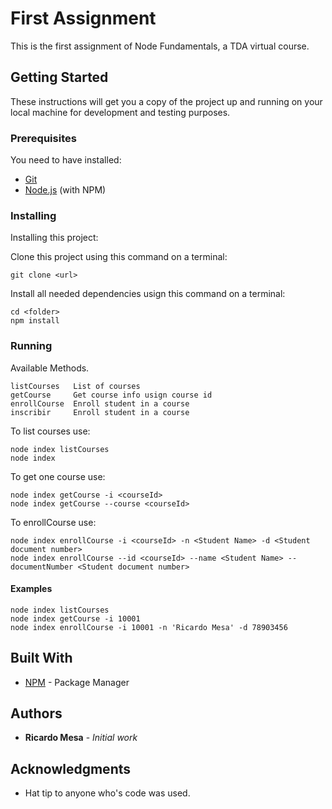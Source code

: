 # First Assignment 
This is the first assignment of Node Fundamentals, a TDA virtual course.

## Getting Started

These instructions will get you a copy of the project up and running on your local machine for development and testing purposes.

### Prerequisites

You need to have installed:

* [Git](https://git-scm.com/downloads)
* [Node.js](https://nodejs.org/en/download/) (with NPM)

### Installing

Installing this project:

Clone this project using this command on a terminal:

```
git clone <url>
```

Install all needed dependencies usign this command on a terminal:

```
cd <folder>
npm install
```
### Running

Available Methods.

```
listCourses   List of courses
getCourse     Get course info usign course id
enrollCourse  Enroll student in a course
inscribir     Enroll student in a course
```

To list courses use:

```
node index listCourses
node index
```
To get one course use:

```
node index getCourse -i <courseId>
node index getCourse --course <courseId>
```

To enrollCourse use:

```
node index enrollCourse -i <courseId> -n <Student Name> -d <Student document number>
node index enrollCourse --id <courseId> --name <Student Name> --documentNumber <Student document number>
```

#### Examples
```
node index listCourses
node index getCourse -i 10001
node index enrollCourse -i 10001 -n 'Ricardo Mesa' -d 78903456
```

## Built With

* [NPM](https://www.npmjs.com/) - Package Manager

## Authors

* **Ricardo Mesa** - *Initial work* 

## Acknowledgments

* Hat tip to anyone who's code was used.